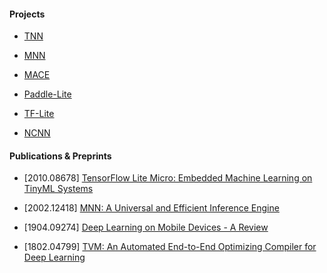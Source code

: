 #### Projects

- [TNN](https://github.com/Tencent/TNN)

- [MNN](https://github.com/alibaba/MNN)

- [MACE](https://github.com/XiaoMi/mace)

- [Paddle-Lite](https://github.com/PaddlePaddle/Paddle-Lite)

- [TF-Lite](https://github.com/tensorflow/tensorflow/tree/master/tensorflow/lite)

- [NCNN](https://github.com/Tencent/ncnn)

#### Publications & Preprints

- [2010.08678] [TensorFlow Lite Micro: Embedded Machine Learning on TinyML Systems](https://arxiv.org/abs/2010.08678)

- [2002.12418] [MNN: A Universal and Efficient Inference Engine](https://arxiv.org/abs/2002.12418)

- [1904.09274] [Deep Learning on Mobile Devices - A Review](https://arxiv.org/abs/1904.09274)

- [1802.04799] [TVM: An Automated End-to-End Optimizing Compiler for Deep Learning](https://arxiv.org/abs/1802.04799)
